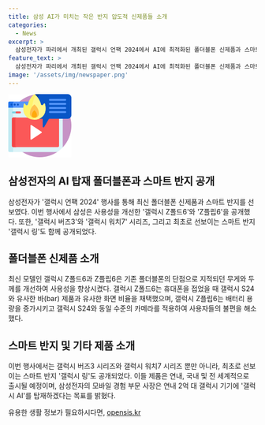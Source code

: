 ```yaml
---
title: 삼성 AI가 미치는 작은 반지 압도적 신제품들 소개
categories:
  - News
excerpt: >
  삼성전자가 파리에서 개최된 갤럭시 언팩 2024에서 AI에 최적화된 폴더블폰 신제품과 스마트 반지를 공개했다. 갤럭시 Z폴드6·Z플립6는 무게와 두께를 개선하고 화면 비율을 변경하여 사용성을 향상시켰다. 또한, 갤럭시 버즈3 시리즈, 갤럭시 워치7 시리즈, 그리고 최초의 스마트 반지인 갤럭시 링도 선보였다. 이들 제품은 이달 24일부터 전 세계적으로 출시될 예정이며, 삼성은 연내 2억 대 갤럭시 기기에 갤럭시 AI를 탑재할 계획이다.
feature_text: >
  삼성전자가 파리에서 개최된 갤럭시 언팩 2024에서 AI에 최적화된 폴더블폰 신제품과 스마트 반지를 공개했다. 갤럭시 Z폴드6·Z플립6는 무게와 두께를 개선하고 화면 비율을 변경하여 사용성을 향상시켰다. 또한, 갤럭시 버즈3 시리즈, 갤럭시 워치7 시리즈, 그리고 최초의 스마트 반지인 갤럭시 링도 선보였다. 이들 제품은 이달 24일부터 전 세계적으로 출시될 예정이며, 삼성은 연내 2억 대 갤럭시 기기에 갤럭시 AI를 탑재할 계획이다.
image: '/assets/img/newspaper.png'
---
```


<p><img src="/assets/img/news.png" alt="rentncar 속보" /></p>

<h2 data-ke-size="size26">삼성전자의 AI 탑재 폴더블폰과 스마트 반지 공개</h2>

<p data-ke-size="size16">삼성전자가 '갤럭시 언팩 2024' 행사를 통해 최신 폴더블폰 신제품과 스마트 반지를 선보였다. 이번 행사에서 삼성은 사용성을 개선한 '갤럭시 Z폴드6'와 'Z플립6'을 공개했다. 또한, '갤럭시 버즈3'와 '갤럭시 워치7' 시리즈, 그리고 최초로 선보이는 스마트 반지 '갤럭시 링'도 함께 공개되었다.</p>

<h2 data-ke-size="size24">폴더블폰 신제품 소개</h2>

<p data-ke-size="size16">최신 모델인 갤럭시 Z폴드6과 Z플립6은 기존 폴더블폰의 단점으로 지적되던 무게와 두께를 개선하여 사용성을 향상시켰다. 갤럭시 Z폴드6는 휴대폰을 접었을 때 갤럭시 S24와 유사한 바(bar) 제품과 유사한 화면 비율을 채택했으며, 갤럭시 Z플립6는 배터리 용량을 증가시키고 갤럭시 S24와 동일 수준의 카메라를 적용하여 사용자들의 불편을 해소했다.</p>

<h2 data-ke-size="size24">스마트 반지 및 기타 제품 소개</h2>

<p data-ke-size="size16">이번 행사에서는 갤럭시 버즈3 시리즈와 갤럭시 워치7 시리즈 뿐만 아니라, 최초로 선보이는 스마트 반지 '갤럭시 링'도 공개되었다. 이들 제품은 연내, 국내 및 전 세계적으로 출시될 예정이며, 삼성전자의 모바일 경험 부문 사장은 연내 2억 대 갤럭시 기기에 '갤럭시 AI'를 탑재하겠다는 목표를 밝혔다.</p>
유용한 생활 정보가 필요하시다면, <a href="https://opensis.kr" rel="dofollow">opensis.kr</a>


